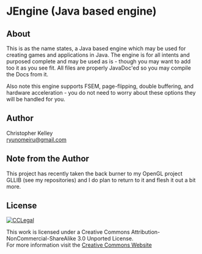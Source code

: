 JEngine (Java based engine)
==========

About
----------
This is as the name states, a Java based engine which may be used for creating games and applications in Java.  The engine is for all intents and purposed complete and may be used as is - though you may want to add too it as you see fit.  All files are properly JavaDoc'ed so you may compile the Docs from it.

Also note this engine supports FSEM, page-flipping, double buffering, and hardware acceleration - you do not need to worry about these options they will be handled for you.

Author
--- 
Christopher Kelley<br/>
[ryunomeiru@gmail.com]

Note from the Author
---
This project has recently taken the back burner to my OpenGL project GLLIB (see my repositories) and I do plan to return to it and flesh it out a bit more.

License
----------
[![CCLegal](http://i.creativecommons.org/l/by-nc-sa/3.0/88x31.png "CC BY-NC-SA Legal Code")](http://creativecommons.org/licenses/by-nc-sa/3.0/legalcode "Creative Commons Attribution-NnCommercial-ShareAlike Legal Code")

This work is licensed under a Creative Commons Attribution-NonCommercial-ShareAlike 3.0 Unported License.<br/>
For more information visit the [Creative Commons Website]


[Creative Commons Website]:http://creativecommons.org/choose/ "Creative Commons Website"

[ryunomeiru@gmail.com]:(mailto:ryunomeiru@gmail.com)
